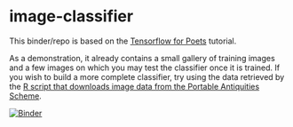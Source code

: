 # image-classifier

This binder/repo is based on the [Tensorflow for Poets](https://codelabs.developers.google.com/codelabs/tensorflow-for-poets/#0) tutorial. 

As a demonstration, it already contains a small gallery of training images and a few images on which you may test the classifier once it is trained. If you wish to build a more complete classifier, try using the data retrieved by the [R script that downloads image data from the Portable Antiquities Scheme](https://github.com/o-date/notebooks-archdata).

[![Binder](https://mybinder.org/badge.svg)](https://mybinder.org/v2/gh/o-date/image-classifier/master)
